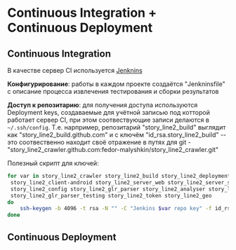 # Continuous Integration + Continuous Deployment
## Continuous Integration
В качестве сервер CI используется [Jenknins](http://jenkins.io/)

**Конфигурирование**: работы в каждом проекте создаётся "Jenkninsfile" с описание
процесса извлечения тестирования и сборки результатов

**Доступ к репозитарию**: для получения доступа используются Deployment keys,
создаваемые для учётной записью под котторой работает сервер CI, при этом
соотвествующие записи делаются в `~/.ssh/config`. Т.е. нарпример, репозитарий
"story_line2_build" выглядит как "story_line2_build.github.com" и с
ключём "id_rsa.story_line2_build" -- это соотвественно находит своё отражение в
путях для git - "story_line2_crawler.github.com:fedor-malyshkin/story_line2_crawler.git"

Полезный скрипт для ключей:
```sh
for var in story_line2_crawler story_line2_build story_line2_deployment \
 story_line2_client-android story_line2_server_web story_line2_server_storm story_line2_morph \
 story_line2_config story_line2_glr_parser story_line2_analyser story_line2_glr_parser_debugger \
 story_line2_glr_parser_testing story_line2_token story_line2_geo
do
    ssh-keygen -b 4096 -t rsa -N "" -C "Jenkins $var repo key" -f id_rsa.$var
done
```

## Continuous Deployment
